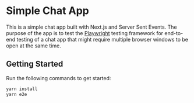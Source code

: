 # Simple Chat App

This is a simple chat app built with Next.js and Server Sent Events. The purpose of the app is to test the [Playwright](https://playwright.dev/) testing framework for end-to-end testing of a chat app that might require multiple browser windows to be open at the same time.

## Getting Started

Run the following commands to get started:

```bash
yarn install
yarn e2e
```
